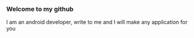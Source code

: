 ### Welcome to my github
I am an android developer, write to me and I will make any application for you 

